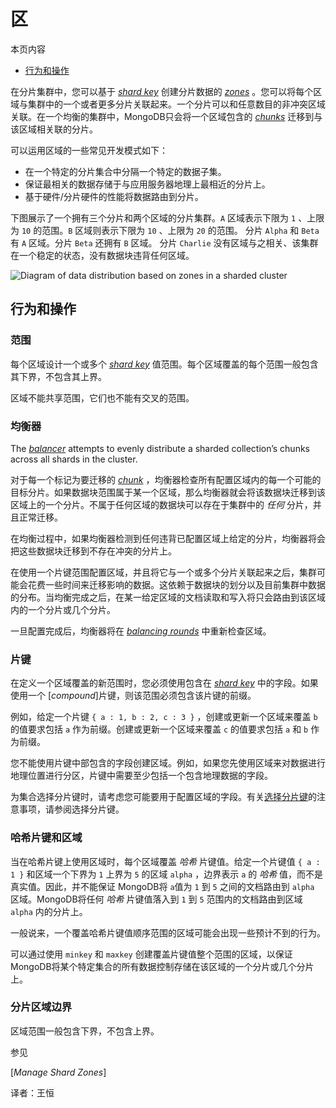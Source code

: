 # 区

本页内容

* [行为和操作](./)

在分片集群中，您可以基于 [_shard key_](./) 创建分片数据的 [_zones_](./) 。您可以将每个区域与集群中的一个或者更多分片关联起来。一个分片可以和任意数目的非冲突区域关联。在一个均衡的集群中，MongoDB只会将一个区域包含的 [_chunks_](./) 迁移到与该区域相关联的分片。

可以运用区域的一些常见开发模式如下：

* 在一个特定的分片集合中分隔一个特定的数据子集。
* 保证最相关的数据存储于与应用服务器地理上最相近的分片上。
* 基于硬件/分片硬件的性能将数据路由到分片。

下图展示了一个拥有三个分片和两个区域的分片集群。`A` 区域表示下限为 `1` 、上限为 `10` 的范围。`B` 区域则表示下限为 `10` 、上限为 `20` 的范围。 分片 `Alpha` 和 `Beta` 有 `A` 区域。分片 `Beta` 还拥有 `B` 区域。 分片 `Charlie` 没有区域与之相关、该集群在一个稳定的状态，没有数据块违背任何区域。

![Diagram of data distribution based on zones in a sharded cluster](https://docs.mongodb.com/manual/_images/sharded-cluster-zones.bakedsvg.svg)

## 行为和操作

### 范围

每个区域设计一个或多个 [_shard key_](./) 值范围。每个区域覆盖的每个范围一般包含其下界，不包含其上界。

区域不能共享范围，它们也不能有交叉的范围。

### 均衡器

The [_balancer_](./) attempts to evenly distribute a sharded collection’s chunks across all shards in the cluster.

对于每一个标记为要迁移的 [_chunk_](./) ，均衡器检查所有配置区域内的每一个可能的目标分片。如果数据块范围属于某一个区域，那么均衡器就会将该数据块迁移到该区域上的一个分片。不属于任何区域的数据块可以存在于集群中的 _任何_ 分片，并且正常迁移。

在均衡过程中，如果均衡器检测到任何违背已配置区域上给定的分片，均衡器将会把这些数据块迁移到不存在冲突的分片上。

在使用一个片键范围配置区域，并且将它与一个或多个分片关联起来之后，集群可能会花费一些时间来迁移影响的数据。这依赖于数据块的划分以及目前集群中数据的分布。当均衡完成之后，在某一给定区域的文档读取和写入将只会路由到该区域内的一个分片或几个分片。

一旦配置完成后，均衡器将在 [_balancing rounds_](./) 中重新检查区域。

### 片键

在定义一个区域覆盖的新范围时，您必须使用包含在 [_shard key_](./) 中的字段。如果使用一个 \[_compound_\]片键，则该范围必须包含该片键的前缀。

例如，给定一个片键 `{ a : 1, b : 2, c : 3 }` ，创建或更新一个区域来覆盖 `b` 的值要求包括 `a` 作为前缀。创建或更新一个区域来覆盖 `c` 的值要求包括 `a` 和 `b` 作为前缀。

您不能使用片键中部包含的字段创建区域。例如，如果您先使用区域来对数据进行地理位置进行分区，片键中需要至少包括一个包含地理数据的字段。

为集合选择分片键时，请考虑您可能要用于配置区域的字段。有关[选择分片键](./)的注意事项，请参阅选择分片键。

### 哈希片键和区域

当在哈希片键上使用区域时，每个区域覆盖 _哈希_ 片键值。给定一个片键值 `{ a : 1 }` 和区域一个下界为 `1` 上界为 `5` 的区域 `alpha` ，边界表示 `a` 的 _哈希_ 值，而不是真实值。因此，并不能保证 MongoDB将 `a`值为 `1` 到 `5` 之间的文档路由到 `alpha` 区域。MongoDB将任何 _哈希_ 片键值落入到 `1` 到 `5` 范围内的文档路由到区域 `alpha` 内的分片上。

一般说来，一个覆盖哈希片键值顺序范围的区域可能会出现一些预计不到的行为。

可以通过使用 `minkey` 和 `maxkey` 创建覆盖片键值整个范围的区域，以保证MongoDB将某个特定集合的所有数据控制存储在该区域的一个分片或几个分片上。

### 分片区域边界

区域范围一般包含下界，不包含上界。

参见

\[_Manage Shard Zones_\]

译者：王恒

